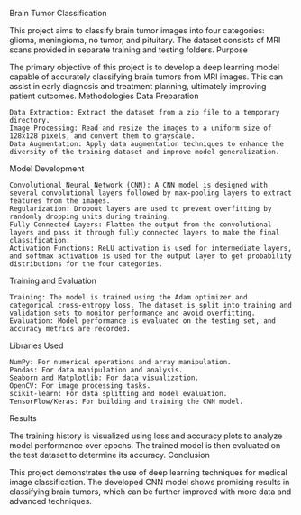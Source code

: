 Brain Tumor Classification

This project aims to classify brain tumor images into four categories: glioma, meningioma, no tumor, and pituitary. The dataset consists of MRI scans provided in separate training and testing folders.
Purpose

The primary objective of this project is to develop a deep learning model capable of accurately classifying brain tumors from MRI images. This can assist in early diagnosis and treatment planning, ultimately improving patient outcomes.
Methodologies
Data Preparation

    Data Extraction: Extract the dataset from a zip file to a temporary directory.
    Image Processing: Read and resize the images to a uniform size of 128x128 pixels, and convert them to grayscale.
    Data Augmentation: Apply data augmentation techniques to enhance the diversity of the training dataset and improve model generalization.

Model Development

    Convolutional Neural Network (CNN): A CNN model is designed with several convolutional layers followed by max-pooling layers to extract features from the images.
    Regularization: Dropout layers are used to prevent overfitting by randomly dropping units during training.
    Fully Connected Layers: Flatten the output from the convolutional layers and pass it through fully connected layers to make the final classification.
    Activation Functions: ReLU activation is used for intermediate layers, and softmax activation is used for the output layer to get probability distributions for the four categories.

Training and Evaluation

    Training: The model is trained using the Adam optimizer and categorical cross-entropy loss. The dataset is split into training and validation sets to monitor performance and avoid overfitting.
    Evaluation: Model performance is evaluated on the testing set, and accuracy metrics are recorded.

Libraries Used

    NumPy: For numerical operations and array manipulation.
    Pandas: For data manipulation and analysis.
    Seaborn and Matplotlib: For data visualization.
    OpenCV: For image processing tasks.
    scikit-learn: For data splitting and model evaluation.
    TensorFlow/Keras: For building and training the CNN model.

Results

The training history is visualized using loss and accuracy plots to analyze model performance over epochs. The trained model is then evaluated on the test dataset to determine its accuracy.
Conclusion

This project demonstrates the use of deep learning techniques for medical image classification. The developed CNN model shows promising results in classifying brain tumors, which can be further improved with more data and advanced techniques.
